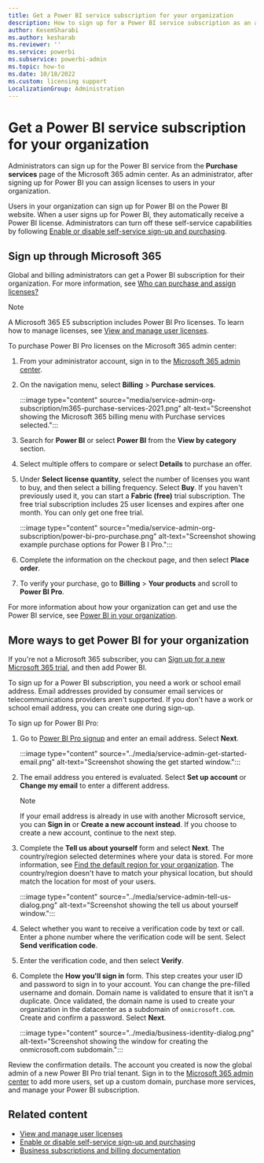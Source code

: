 ```yaml
---
title: Get a Power BI service subscription for your organization
description: How to sign up for a Power BI service subscription as an admin and purchase licenses in bulk.
author: KesemSharabi
ms.author: kesharab
ms.reviewer: ''
ms.service: powerbi
ms.subservice: powerbi-admin
ms.topic: how-to
ms.date: 10/18/2022
ms.custom: licensing support
LocalizationGroup: Administration
---
```


# Get a Power BI service subscription for your organization

Administrators can sign up for the Power BI service from the **Purchase services** page of the Microsoft 365 admin center. As an administrator, after signing up for Power BI you can assign licenses to users in your organization.

Users in your organization can sign up for Power BI on the Power BI website. When a user signs up for Power BI, they automatically receive a Power BI license. Administrators can turn off these self-service capabilities by following [Enable or disable self-service sign-up and purchasing](service-admin-disable-self-service.md).

## Sign up through Microsoft 365

Global and billing administrators can get a Power BI subscription for their organization. For more information, see [Who can purchase and assign licenses?](service-admin-licensing-organization.md#who-can-purchase-and-assign-licenses)

> [!NOTE]
>
> A Microsoft 365 E5 subscription includes Power BI Pro licenses. To learn how to manage licenses, see [View and manage user licenses](service-admin-manage-licenses.md).

To purchase Power BI Pro licenses on the Microsoft 365 admin center:

1. From your administrator account, sign in to the [Microsoft 365 admin center](https://admin.microsoft.com).

1. On the navigation menu, select **Billing** > **Purchase services**.
  
   :::image type="content" source="media/service-admin-org-subscription/m365-purchase-services-2021.png" alt-text="Screenshot showing the Microsoft 365 billing menu with Purchase services selected.":::

1. Search for **Power BI** or select **Power BI** from the **View by category** section.

1. Select multiple offers to compare or select **Details** to purchase an offer.

1. Under **Select license quantity**, select the number of licenses you want to buy, and then select a billing frequency. Select **Buy**.  If you haven't previously used it, you can start a **Fabric (free)** trial subscription. The free trial subscription includes 25 user licenses and expires after one month. You can only get one free trial.

   :::image type="content" source="media/service-admin-org-subscription/power-bi-pro-purchase.png" alt-text="Screenshot showing example purchase options for Power B I Pro.":::

1. Complete the information on the checkout page, and then select **Place order**.

1. To verify your purchase, go to **Billing** > **Your products** and scroll to  **Power BI Pro**.

For more information about how your organization can get and use the Power BI service, see [Power BI in your organization](/microsoft-365/admin/misc/power-bi-in-your-organization).

## More ways to get Power BI for your organization

If you're not a Microsoft 365 subscriber, you can [Sign up for a new Microsoft 365 trial](service-admin-signing-up-for-power-bi-with-a-new-office-365-trial.md), and then add Power BI.

To sign up for a Power BI subscription, you need a work or school email address. Email addresses provided by consumer email services or telecommunications providers aren't supported. If you don't have a work or school email address, you can create one during sign-up.

To sign up for Power BI Pro:

1. Go to [Power BI Pro signup](https://signup.microsoft.com/create-account/signup?OfferId=d59682f3-3e3b-4686-9c00-7c7c1c736085&ali=1&products=d59682f3-3e3b-4686-9c00-7c7c1c736085) and enter an email address. Select **Next**.

     :::image type="content" source="../media/service-admin-get-started-email.png" alt-text="Screenshot showing the get started window.":::

1. The email address you entered is evaluated. Select **Set up account** or **Change my email** to enter a different address.

   > [!NOTE]
   >If your email address is already in use with another Microsoft service, you can **Sign in** or **Create a new account instead**. If you choose to create a new account, continue to the next step.

1. Complete the **Tell us about yourself** form and select **Next**. The country/region selected determines where your data is stored. For more information, see [Find the default region for your organization](../admin/service-admin-where-is-my-tenant-located.md#find-the-default-region-for-your-organization). The country/region doesn't have to match your physical location, but should match the location for most of your users.

   :::image type="content" source="../media/service-admin-tell-us-dialog.png" alt-text="Screenshot showing the tell us about yourself window.":::

1. Select whether you want to receive a verification code by text or call. Enter a phone number where the verification code will be sent. Select **Send verification code**.

1. Enter the verification code, and then select **Verify**.

1. Complete the **How you'll sign in** form. This step creates your user ID and password to sign in to your account. You can change the pre-filled username and domain. Domain name is validated to ensure that it isn't a duplicate. Once validated, the domain name is used to create your organization in the datacenter as a subdomain of `onmicrosoft.com`. Create and confirm a password. Select **Next**.

   :::image type="content" source="../media/business-identity-dialog.png" alt-text="Screenshot showing the window for creating the onmicrosoft.com subdomain.":::

Review the confirmation details. The account you created is now the global admin of a new Power BI Pro trial tenant. Sign in to the [Microsoft 365 admin center](https://admin.microsoft.com) to add more users, set up a custom domain, purchase more services, and manage your Power BI subscription.

## Related content

- [View and manage user licenses](service-admin-manage-licenses.md)
- [Enable or disable self-service sign-up and purchasing](service-admin-disable-self-service.md)
- [Business subscriptions and billing documentation](/microsoft-365/commerce/)
